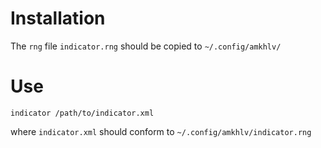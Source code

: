 
# Installation

The `rng` file `indicator.rng` should be copied to `~/.config/amkhlv/`

# Use

    indicator /path/to/indicator.xml

where `indicator.xml` should conform to `~/.config/amkhlv/indicator.rng`

